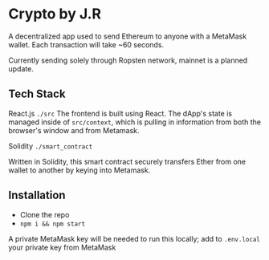 # Crypto by J.R

A decentralized app used to send Ethereum to anyone with a MetaMask wallet. Each transaction will take ~60 seconds.

Currently sending solely through Ropsten network, mainnet is a planned update.

## Tech Stack

React.js
`./src`
The frontend is built using React. The dApp's state is managed inside of `src/context`, which is pulling in information from both the browser's window and from Metamask.

Solidity
`./smart_contract`

Written in Solidity, this smart contract securely transfers Ether from one wallet to another by keying into Metamask.

## Installation

- Clone the repo
- `npm i && npm start`

A private MetaMask key will be needed to run this locally; add to `.env.local` your private key from MetaMask
